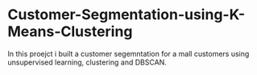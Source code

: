 # Customer-Segmentation-using-K-Means-Clustering
In this proejct i built a customer segemntation for a mall customers using unsupervised learning, clustering and DBSCAN.
